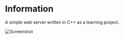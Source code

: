 # Information

A simple web server written in C++ as a learning project.

![Screenshot](http://nils-mathieu.fr/static/webserv.jpg)
